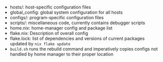 
* hosts/: host-specific configuration files
* global_config: global system configuration for all hosts
* configs/: program-specific configuration files
* scripts/: miscellaneous code, currently contains debugger scripts
* home.nix: home-manager config and package list
* flake.nix: Description of overall config
* flake.lock: list of dependencies and versions of current packages
		updated by `nix flake update`
* `build.sh` runs the rebuild command and imperatively copies configs not handled
	by home manager to their proper location
